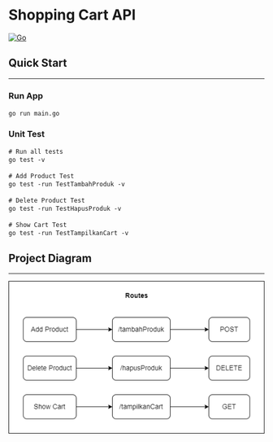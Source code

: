 # Shopping Cart API
[![Go](https://img.shields.io/badge/go-1.19-green.svg)](https://golang.org/)

## Quick Start
---
### Run App
```
go run main.go
```
### Unit Test
```
# Run all tests
go test -v

# Add Product Test
go test -run TestTambahProduk -v

# Delete Product Test
go test -run TestHapusProduk -v

# Show Cart Test
go test -run TestTampilkanCart -v
```

## Project Diagram
---
![Shopping Cart API](go-shopping-cart.drawio.png)